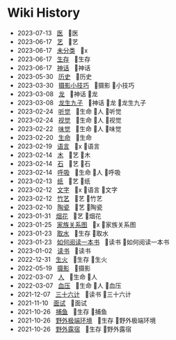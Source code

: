 # Wiki History

- 2023-07-13&nbsp;&nbsp; [医](/0167_医)&nbsp;&nbsp; :bookmark:医
- 2023-06-17&nbsp;&nbsp; [艺](/0165_艺)&nbsp;&nbsp; :bookmark:艺
- 2023-06-17&nbsp;&nbsp; [未分类](/0163_x)&nbsp;&nbsp; :bookmark:x
- 2023-06-17&nbsp;&nbsp; [生存](/0164_生存)&nbsp;&nbsp; :bookmark:生存
- 2023-06-17&nbsp;&nbsp; [神话](/0166_神话)&nbsp;&nbsp; :bookmark:神话
- 2023-05-30&nbsp;&nbsp; [历史](/0162_历史)&nbsp;&nbsp; :bookmark:历史
- 2023-03-30&nbsp;&nbsp; [摄影小技巧](/0150_摄影_小技巧)&nbsp;&nbsp; :bookmark:摄影 :bookmark:小技巧
- 2023-03-08&nbsp;&nbsp; [龙](/0140_神话_龙)&nbsp;&nbsp; :bookmark:神话 :bookmark:龙
- 2023-03-08&nbsp;&nbsp; [龙生九子](/0141_神话_龙_龙生九子)&nbsp;&nbsp; :bookmark:神话 :bookmark:龙 :bookmark:龙生九子
- 2023-02-24&nbsp;&nbsp; [听觉](/0136_生命_人_听觉)&nbsp;&nbsp; :bookmark:生命 :bookmark:人 :bookmark:听觉
- 2023-02-24&nbsp;&nbsp; [视觉](/0135_生命_人_视觉)&nbsp;&nbsp; :bookmark:生命 :bookmark:人 :bookmark:视觉
- 2023-02-22&nbsp;&nbsp; [味觉](/0133_生命_人_味觉)&nbsp;&nbsp; :bookmark:生命 :bookmark:人 :bookmark:味觉
- 2023-02-20&nbsp;&nbsp; [生命](/0130_生命)&nbsp;&nbsp; :bookmark:生命
- 2023-02-19&nbsp;&nbsp; [语言](/0129_x_语言)&nbsp;&nbsp; :bookmark:x :bookmark:语言
- 2023-02-14&nbsp;&nbsp; [木](/0120_艺_木)&nbsp;&nbsp; :bookmark:艺 :bookmark:木
- 2023-02-14&nbsp;&nbsp; [石](/0121_艺_石)&nbsp;&nbsp; :bookmark:艺 :bookmark:石
- 2023-02-14&nbsp;&nbsp; [呼吸](/0119_生命_人_呼吸)&nbsp;&nbsp; :bookmark:生命 :bookmark:人 :bookmark:呼吸
- 2023-02-13&nbsp;&nbsp; [纸](/0118_艺_纸)&nbsp;&nbsp; :bookmark:艺 :bookmark:纸
- 2023-02-12&nbsp;&nbsp; [文字](/0114_x_语言_文字)&nbsp;&nbsp; :bookmark:x :bookmark:语言 :bookmark:文字
- 2023-02-12&nbsp;&nbsp; [竹艺](/0116_艺_竹艺)&nbsp;&nbsp; :bookmark:艺 :bookmark:竹艺
- 2023-02-10&nbsp;&nbsp; [陶瓷](/0111_艺_陶瓷)&nbsp;&nbsp; :bookmark:艺 :bookmark:陶瓷
- 2023-01-31&nbsp;&nbsp; [烟花](/0104_艺_烟花)&nbsp;&nbsp; :bookmark:艺 :bookmark:烟花
- 2023-01-25&nbsp;&nbsp; [家族关系图](/0100_x_家族关系图)&nbsp;&nbsp; :bookmark:x :bookmark:家族关系图
- 2023-01-23&nbsp;&nbsp; [取水](/0098_生存_取水)&nbsp;&nbsp; :bookmark:生存 :bookmark:取水
- 2023-01-23&nbsp;&nbsp; [如何阅读一本书](/0099_读书_如何阅读一本书)&nbsp;&nbsp; :bookmark:读书 :bookmark:如何阅读一本书
- 2023-01-02&nbsp;&nbsp; [读书](/0095_读书)&nbsp;&nbsp; :bookmark:读书
- 2022-12-31&nbsp;&nbsp; [生火](/0093_生存_生火)&nbsp;&nbsp; :bookmark:生存 :bookmark:生火
- 2022-05-19&nbsp;&nbsp; [摄影](/0089_摄影)&nbsp;&nbsp; :bookmark:摄影
- 2022-03-07&nbsp;&nbsp; [人](/0087_生命_人)&nbsp;&nbsp; :bookmark:生命 :bookmark:人
- 2022-03-07&nbsp;&nbsp; [血压](/0088_生命_人_血压)&nbsp;&nbsp; :bookmark:生命 :bookmark:人 :bookmark:血压
- 2021-12-07&nbsp;&nbsp; [三十六计](/0081_读书_三十六计)&nbsp;&nbsp; :bookmark:读书 :bookmark:三十六计
- 2021-11-10&nbsp;&nbsp; [面试](/0075_面试)&nbsp;&nbsp; :bookmark:面试
- 2021-10-26&nbsp;&nbsp; [捕鱼](/0073_生存_捕鱼)&nbsp;&nbsp; :bookmark:生存 :bookmark:捕鱼
- 2021-10-26&nbsp;&nbsp; [野外极端环境](/0072_生存_野外极端环境)&nbsp;&nbsp; :bookmark:生存 :bookmark:野外极端环境
- 2021-10-26&nbsp;&nbsp; [野外露宿](/0074_生存_野外露宿)&nbsp;&nbsp; :bookmark:生存 :bookmark:野外露宿
